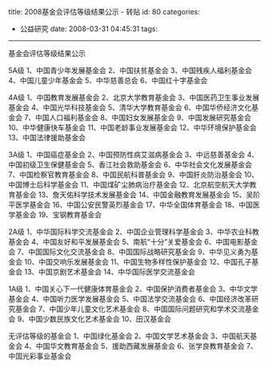 title: 2008基金会评估等级结果公示 - 转贴
id: 80
categories:
  - 公益研究
date: 2008-03-31 04:45:31
tags:
---

<div id="msgcns!9697D6160EFEBC17!1635" class="bvMsg">

基金会评估等级结果公示 <p>5A级
1、中国青少年发展基金会
2、中国扶贫基金会
3、中国残疾人福利基金会
4、中国儿童少年基金会
5、中华慈善总会
6、中国红十字基金会 <p>4A级
1、中国教育发展基金会
2、北京大学教育基金会
3、中国医药卫生事业发展基金会
4、中国光华科技基金会
5、清华大学教育基金会
6、中国华侨经济文化基金会
7、中国人口福利基金会
8、中国妇女发展基金会
9、中国发展研究基金会
10、中华健康快车基金会
11、中国老龄事业发展基金会
12、中华环境保护基金会
13、中国法律援助基金会 <p>3A级
1、中国癌症基金会
2、中国预防性病艾滋病基金会
3、中远慈善基金会
4、中国初级卫生保健基金会
5、香江社会救助基金会
6、中华社会文化发展基金会
7、中国检察官教育基金会
8、中国民航科普基金会
9、中国肝炎防治基金会
10、中国博士后科学基金会
11、中国煤矿尘肺病治疗基金会
12、北京航空航天大学教育基金会
13、詹天佑科学技术发展基金会
14、中国金融教育发展基金会
15、吴阶平医学基金会
16、中国公安民警英烈基金会
17、中华全国体育基金会
18、中国医学基金会
19、宝钢教育基金会 <p>2A级
1、中华国际科学交流基金会
2、中国企业管理科学基金会
3、中华农业科教基金会
4、中国友好和平发展基金会
5、南航“十分”关爱基金会
6、中国电影基金会
7、中国国际文化交流基金会
8、中国国际战略研究基金会
9、中华见义勇为基金会
10、中国交响乐发展基金会
11、中国生物多样性保护基金会
12、中国孔子基金会
13、中国京剧艺术基金会
14、中华国际医学交流基金会 <p>1A级
1、中国关心下一代健康体育基金会
2、中国保护消费者基金会
3、中华文学基金会
4、中国听力医学发展基金会
5、中国法学交流基金会
6、中国经济改革研究基金会
7、中国少年儿童文化艺术基金会
8、中国国际问题研究和学术交流基金会
9、中国少数民族文化艺术基金会
10、田汉基金会 <p>无评估等级的基金会
1、中国绿化基金会
2、中国文学艺术基金会
3、中国航天基金会
4、中国华文教育基金会
5、援助西藏发展基金会
6、张学良教育基金会
7、中国光彩事业基金会
</div>